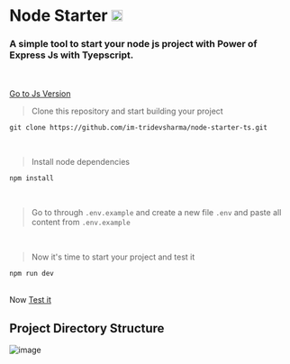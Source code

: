 # Node Starter <img src="https://camo.githubusercontent.com/186fbed5f21edb485a85b1f566feaa25c97a233a3b97768096ae0229fc55b14f/68747470733a2f2f6564656e742e6769746875622e696f2f537570657254696e7949636f6e732f696d616765732f7376672f747970657363726970742e737667" style="width:20px;"/>
### A simple tool to start your node js project with Power of Express Js with Tyepscript.

<br> <br>
<a href="https://github.com/im-tridevsharma/node-starter-js.git">Go to Js Version</a>
> Clone this repository and start building your project

```
git clone https://github.com/im-tridevsharma/node-starter-ts.git
```

<br>

> Install node dependencies

```
npm install
```

<br>

> Go to through `.env.example` and create a new file `.env` and paste all content from `.env.example`

<br>

> Now it's time to start your project and test it

```
npm run dev
```

<br>
Now <a href="http://localhost:3000/api/v1/welcome">Test it</a>


## Project Directory Structure

![image](https://github.com/user-attachments/assets/c3384394-6650-4ca6-932d-ac87bfd04e51)


